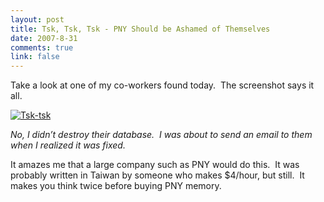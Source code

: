 ```yaml
--- 
layout: post
title: Tsk, Tsk, Tsk - PNY Should be Ashamed of Themselves
date: 2007-8-31
comments: true
link: false
---
```

<p>Take a look at one of my co-workers found today.&nbsp; The screenshot says it all.</p><p><a href="http://www.flux88.com/uploads/tsk_2Dtsk.jpg"><img src="/images/tsk_2Dtsk_thumb_.jpg" alt="Tsk-tsk"  border="0"  /></a></p><p><em>No, I didn&rsquo;t destroy their database.&nbsp; I was about to send an email to them when I realized it was fixed.</em></p><p>It amazes me that a large company such as PNY would do this.&nbsp; It was probably written in Taiwan by someone who makes $4/hour, but still.&nbsp; It makes you think twice before buying PNY memory.</p>
